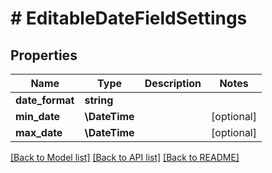 # # EditableDateFieldSettings

## Properties

Name | Type | Description | Notes
------------ | ------------- | ------------- | -------------
**date_format** | **string** |  |
**min_date** | **\DateTime** |  | [optional]
**max_date** | **\DateTime** |  | [optional]

[[Back to Model list]](../../README.md#models) [[Back to API list]](../../README.md#endpoints) [[Back to README]](../../README.md)
